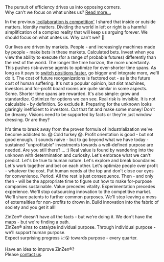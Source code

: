 The pursuit of efficiency drives us into opposing corners.  
Why can't we focus on what unites us? [Read more...](https://blog.zinzen.me/2021/11/05/Effectiveness-is-long-term-efficiency.html)   

In the previous ['collaboration is competition'](https://blog.zinzen.me/2021/10/01/Collaboration-is-competition.html) I shared that inside or outside matters. Identity matters. Dividing the world in left or right is a harmful simplification of a complex reality that will keep us arguing forever. We should focus on what unites us. Why can't we? 🤔

Our lives are driven by markets. People - and increasingly machines made by people - make bets in these markets. Calculated bets. Invest when you view the ability to execute (for a range of probable futures) differently than the rest of the world. The longer the time horizon, the more uncertainty. This pushes risk-averse agents to optimize for ever-shorter time spans. As long as it pays to [switch positions faster](https://arstechnica.com/information-technology/2016/11/private-microwave-networks-financial-hft/), go bigger and integrate more, we'll do it. The cost of future reorganizations is factored out - as is the future cost of human suffering. It's not a popular opinion, but slot machines, investors and for-profit board rooms are quite similar in some aspects. Some. Shorter time spans are rewarded. It's also simple: grow and standardize. Optimize for options we can see. Real risk is invisible. It is not calculable - by definition. So exclude it. Preparing for the unknown looks glaringly inefficient to investors. Cut that fat and make some money! Don't be dreamy. Visions need to be supported by facts or they're just window dressing. Or are they?

It's time to break away from the proven formula of industrialization we've become addicted to. 😱 Cold turkey 😱. Profit orientation is good - but not good enough. It sounds naive - but to go beyond what we have today - sustained "unprofitable" investments towards a well-defined purpose are needed. Are you still there? ... :) Real value is found by wandering into the unknown with determination and curiosity. Let's embrace what we can't predict. Let's be true to human nature. Let's explore and break boundaries. Let's work together and bet on each other. Let's optimize people over profit - whatever the cost. Put human needs at the top and don't close our eyes for convenience. Period. All the rest is just consequence. Then - and only then - will be the appropriate time to figure out how to make for-purpose companies sustainable. Value precedes vitality. Experimentation precedes experience. We'll stop outsourcing innovation to the competitive market. We'll share patents to further common purposes. We'll stop leaving a mess of externalities for non-profits to drown in. Build innovation into the fabric of society and you get it all! 

ZinZen® doesn't have all the facts - but we're doing it. We don't have the maps - but we're finding a path.  
ZinZen® aims to catalyze individual purpose. Through individual purpose - we'll support human purpose.  
Expect surprising progress 📈😮 towards purpose - every quarter.

Have an idea to improve ZinZen®?  
Please [contact us](https://zinzen.me/contact.html).